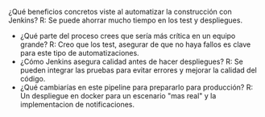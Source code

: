 ¿Qué beneficios concretos viste al automatizar la construcción con Jenkins?
R: Se puede ahorrar mucho tiempo en los test y despliegues.
- ¿Qué parte del proceso crees que sería más crítica en un equipo grande?
R: Creo que los test, asegurar de que no haya fallos es clave para este tipo de automatizaciones.
- ¿Cómo Jenkins asegura calidad antes de hacer despliegues?
R: Se pueden integrar las pruebas para evitar errores y mejorar la calidad del código.
- ¿Qué cambiarías en este pipeline para prepararlo para producción?
R: Un despliegue en docker para un escenario "mas real" y la implementacion de notificaciones.
